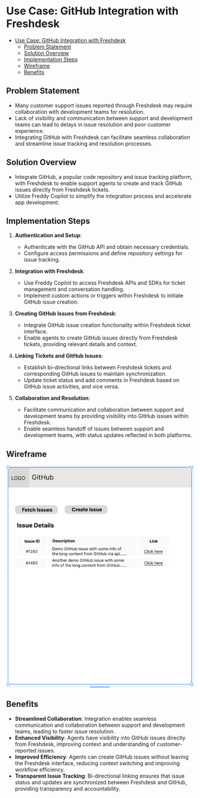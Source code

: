 # Use Case: GitHub Integration with Freshdesk

- [Use Case: GitHub Integration with Freshdesk](#use-case-github-integration-with-freshdesk)
  - [Problem Statement](#problem-statement)
  - [Solution Overview](#solution-overview)
  - [Implementation Steps](#implementation-steps)
  - [Wireframe](#wireframe)
  - [Benefits](#benefits)

## Problem Statement
- Many customer support issues reported through Freshdesk may require collaboration with development teams for resolution.
- Lack of visibility and communication between support and development teams can lead to delays in issue resolution and poor customer experience.
- Integrating GitHub with Freshdesk can facilitate seamless collaboration and streamline issue tracking and resolution processes.

## Solution Overview
- Integrate GitHub, a popular code repository and issue tracking platform, with Freshdesk to enable support agents to create and track GitHub issues directly from Freshdesk tickets.
- Utilize Freddy Copilot to simplify the integration process and accelerate app development.

## Implementation Steps

1. **Authentication and Setup**:
   - Authenticate with the GitHub API and obtain necessary credentials.
   - Configure access permissions and define repository settings for issue tracking.

2. **Integration with Freshdesk**:
   - Use Freddy Copilot to access Freshdesk APIs and SDKs for ticket management and conversation handling.
   - Implement custom actions or triggers within Freshdesk to initiate GitHub issue creation.

3. **Creating GitHub Issues from Freshdesk**:
   - Integrate GitHub issue creation functionality within Freshdesk ticket interface.
   - Enable agents to create GitHub issues directly from Freshdesk tickets, providing relevant details and context.

4. **Linking Tickets and GitHub Issues**:
   - Establish bi-directional links between Freshdesk tickets and corresponding GitHub issues to maintain synchronization.
   - Update ticket status and add comments in Freshdesk based on GitHub issue activities, and vice versa.

5. **Collaboration and Resolution**:
   - Facilitate communication and collaboration between support and development teams by providing visibility into GitHub issues within Freshdesk.
   - Enable seamless handoff of issues between support and development teams, with status updates reflected in both platforms.

## Wireframe

![GitHub Wireframe](../../assets/github/github-issues-sample.png)

## Benefits
- **Streamlined Collaboration**: Integration enables seamless communication and collaboration between support and development teams, leading to faster issue resolution.
- **Enhanced Visibility**: Agents have visibility into GitHub issues directly from Freshdesk, improving context and understanding of customer-reported issues.
- **Improved Efficiency**: Agents can create GitHub issues without leaving the Freshdesk interface, reducing context switching and improving workflow efficiency.
- **Transparent Issue Tracking**: Bi-directional linking ensures that issue status and updates are synchronized between Freshdesk and GitHub, providing transparency and accountability.
